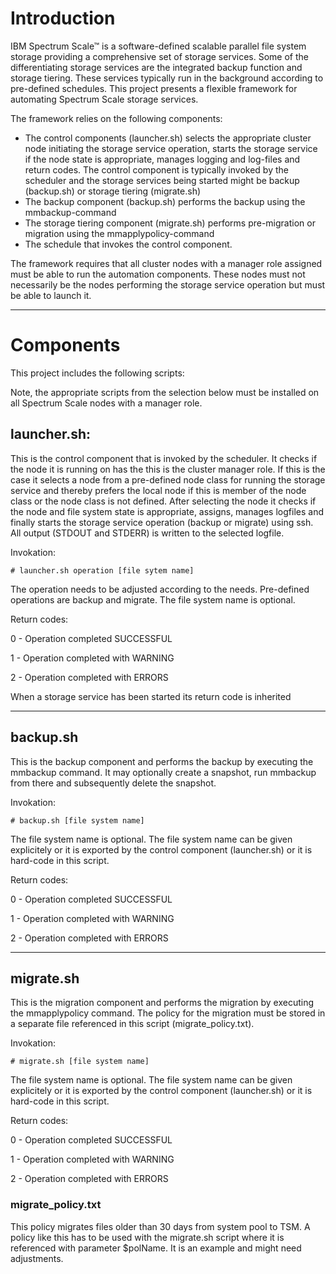 # Introduction

IBM Spectrum Scale™ is a software-defined scalable parallel file system storage 
providing a comprehensive set of storage services. Some of the differentiating 
storage services are the integrated backup function and storage tiering. These 
services typically run in the background according to pre-defined schedules. 
This project presents a flexible framework for automating Spectrum Scale storage
services. 

The framework relies on the following components:
- The control components (launcher.sh) selects the appropriate cluster node 
initiating the storage service operation, starts the storage service if the 
node state is appropriate, manages logging and log-files and return codes. 
The control component is typically invoked by the scheduler and the storage 
services being started might be backup (backup.sh) or storage tiering (migrate.sh)
- The backup component (backup.sh) performs the backup using the mmbackup-command
- The storage tiering component (migrate.sh) performs pre-migration or migration
using the mmapplypolicy-command
- The schedule that invokes the control component.

The framework requires that all cluster nodes with a manager role assigned must 
be able to run the automation components. These nodes must not necessarily be 
the nodes performing the storage service operation but must be able to launch it.

--------------------------------------------------------------------------------

# Components
This project includes the following scripts:

Note, the appropriate scripts from the selection below must be installed on 
all Spectrum Scale nodes with a manager role. 


## launcher.sh: 
This is the control component that is invoked by the scheduler. It checks if
the node it is running on has the this is the cluster manager role. If this 
is the case it selects a node from a pre-defined node class for running the
storage service and thereby prefers the local node if this is member of the 
node class or the node class is not defined. After selecting the node it 
checks if the node and file system state is appropriate, assigns, manages 
logfiles and finally starts the storage service operation (backup or migrate)
using ssh. All output (STDOUT and STDERR) is written to the selected logfile. 


Invokation:

    # launcher.sh operation [file sytem name]

The operation needs to be adjusted according to the needs. Pre-defined 
operations are backup and migrate. The file system name is optional. 


Return codes:

0 -  Operation completed SUCCESSFUL

1 -  Operation completed with WARNING

2 -  Operation completed with ERRORS

When a storage service has been started its return code is inherited

--------------------------------------------------------------------------------

## backup.sh
This is the backup component and performs the backup by executing the mmbackup 
command. It may optionally create a snapshot, run mmbackup from there and 
subsequently delete the snapshot.


Invokation: 

    # backup.sh [file system name]

The file system name is optional. The file system name can be given explicitely
or it is exported by the control component (launcher.sh) or it is hard-code in 
this script. 


Return codes:

0 -  Operation completed SUCCESSFUL

1 -  Operation completed with WARNING

2 -  Operation completed with ERRORS

--------------------------------------------------------------------------------

## migrate.sh
This is the migration component and performs the migration by executing the 
mmapplypolicy command. The policy for the migration must be stored in a separate 
file referenced in this script (migrate_policy.txt).


Invokation: 

    # migrate.sh [file system name]

The file system name is optional. The file system name can be given explicitely
or it is exported by the control component (launcher.sh) or it is hard-code in 
this script.


Return codes:

0 -  Operation completed SUCCESSFUL

1 -  Operation completed with WARNING

2 -  Operation completed with ERRORS


### migrate_policy.txt


This policy migrates files older than 30 days from system pool to TSM. A policy
like this has to be used with the migrate.sh script where it is referenced with 
parameter $polName. It is an example and might need adjustments.

